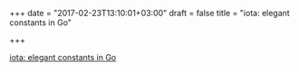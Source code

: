 +++
date = "2017-02-23T13:10:01+03:00"
draft = false
title = "iota: elegant constants in Go"

+++

<p><a href="https://splice.com/blog/iota-elegant-constants-golang">iota: elegant constants in Go</a></p>
